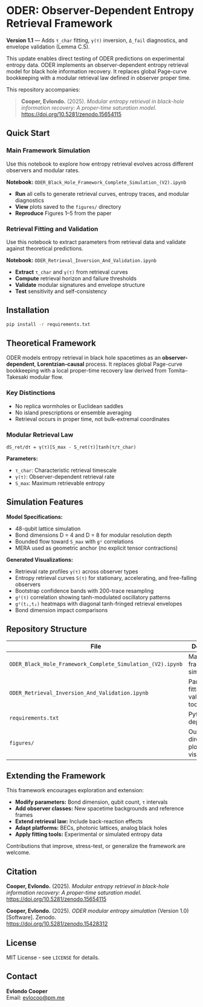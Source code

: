 # ODER: Observer-Dependent Entropy Retrieval Framework

**Version 1.1** — Adds `τ_char` fitting, `γ(τ)` inversion, `Δ_fail` diagnostics, and envelope validation (Lemma C.5).

This update enables direct testing of ODER predictions on experimental entropy data. ODER implements an observer-dependent entropy retrieval model for black hole information recovery. It replaces global Page-curve bookkeeping with a modular retrieval law defined in observer proper time.

This repository accompanies:

> **Cooper, Evlondo.** (2025). *Modular entropy retrieval in black-hole information recovery: A proper-time saturation model*.  
>https://doi.org/10.5281/zenodo.15654115



## Quick Start

### Main Framework Simulation

Use this notebook to explore how entropy retrieval evolves across different observers and modular rates.

**Notebook:** `ODER_Black_Hole_Framework_Complete_Simulation_(V2).ipynb`

- **Run** all cells to generate retrieval curves, entropy traces, and modular diagnostics
- **View** plots saved to the `figures/` directory
- **Reproduce** Figures 1–5 from the paper

### Retrieval Fitting and Validation

Use this notebook to extract parameters from retrieval data and validate against theoretical predictions.

**Notebook:** `ODER_Retrieval_Inversion_And_Validation.ipynb`

- **Extract** `τ_char` and `γ(τ)` from retrieval curves
- **Compute** retrieval horizon and failure thresholds
- **Validate** modular signatures and envelope structure
- **Test** sensitivity and self-consistency

## Installation

```bash
pip install -r requirements.txt
```

## Theoretical Framework

ODER models entropy retrieval in black hole spacetimes as an **observer-dependent**, **Lorentzian-causal** process. It replaces global Page-curve bookkeeping with a local proper-time recovery law derived from Tomita–Takesaki modular flow.

### Key Distinctions

- No replica wormholes or Euclidean saddles
- No island prescriptions or ensemble averaging
- Retrieval occurs in proper time, not bulk-extremal coordinates

### Modular Retrieval Law

```
dS_ret/dτ = γ(τ)[S_max - S_ret(τ)]tanh(τ/τ_char)
```

**Parameters:**
- `τ_char`: Characteristic retrieval timescale
- `γ(τ)`: Observer-dependent retrieval rate
- `S_max`: Maximum retrievable entropy

## Simulation Features

**Model Specifications:**
- 48-qubit lattice simulation
- Bond dimensions D = 4 and D = 8 for modular resolution depth
- Bounded flow toward `S_max` with `g²` correlations
- MERA used as geometric anchor (no explicit tensor contractions)

**Generated Visualizations:**
- Retrieval rate profiles `γ(τ)` across observer types
- Entropy retrieval curves `S(τ)` for stationary, accelerating, and free-falling observers
- Bootstrap confidence bands with 200-trace resampling
- `g²(τ)` correlation showing tanh-modulated oscillatory patterns
- `g²(t₁,t₂)` heatmaps with diagonal tanh-fringed retrieval envelopes
- Bond dimension impact comparisons

## Repository Structure

| File | Description |
|------|-------------|
| `ODER_Black_Hole_Framework_Complete_Simulation_(V2).ipynb` | Main framework simulation |
| `ODER_Retrieval_Inversion_And_Validation.ipynb` | Parameter fitting and validation tools |
| `requirements.txt` | Python dependencies |
| `figures/` | Output directory for plots and visualizations |

## Extending the Framework

This framework encourages exploration and extension:

- **Modify parameters:** Bond dimension, qubit count, `τ` intervals
- **Add observer classes:** New spacetime backgrounds and reference frames
- **Extend retrieval law:** Include back-reaction effects
- **Adapt platforms:** BECs, photonic lattices, analog black holes
- **Apply fitting tools:** Experimental or simulated entropy data

Contributions that improve, stress-test, or generalize the framework are welcome.

## Citation

**Cooper, Evlondo.** (2025). *Modular entropy retrieval in black-hole information recovery: A proper-time saturation model*.  
https://doi.org/10.5281/zenodo.15654115



**Cooper, Evlondo.** (2025). *ODER modular entropy simulation* (Version 1.0) [Software]. Zenodo.  
https://doi.org/10.5281/zenodo.15428312

## License

MIT License - see `LICENSE` for details.

## Contact

**Evlondo Cooper**  
Email: [evlocoo@pm.me](mailto:evlocoo@pm.me)
